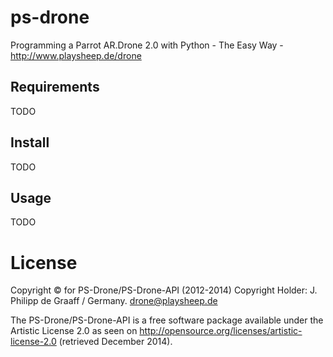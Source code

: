 # ps-drone
Programming a Parrot AR.Drone 2.0 with Python - The Easy Way - http://www.playsheep.de/drone

## Requirements

TODO

## Install

TODO

## Usage

TODO

# License

Copyright © for PS-Drone/PS-Drone-API (2012-2014)
Copyright Holder: J. Philipp de Graaff / Germany. drone@playsheep.de

The PS-Drone/PS-Drone-API is a free software package available under the Artistic License 2.0 as seen on http://opensource.org/licenses/artistic-license-2.0 (retrieved December 2014).
